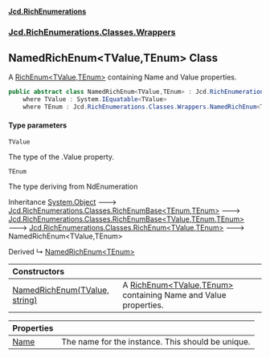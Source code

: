 #### [Jcd.RichEnumerations](index.md 'index')
### [Jcd.RichEnumerations.Classes.Wrappers](Jcd.RichEnumerations.Classes.Wrappers.md 'Jcd.RichEnumerations.Classes.Wrappers')

## NamedRichEnum<TValue,TEnum> Class

A [RichEnum&lt;TValue,TEnum&gt;](Jcd.RichEnumerations.Classes.RichEnum_TValue,TEnum_.md 'Jcd.RichEnumerations.Classes.RichEnum<TValue,TEnum>') containing Name and Value properties.

```csharp
public abstract class NamedRichEnum<TValue,TEnum> : Jcd.RichEnumerations.Classes.RichEnum<TValue, TEnum>
    where TValue : System.IEquatable<TValue>
    where TEnum : Jcd.RichEnumerations.Classes.Wrappers.NamedRichEnum<TValue, TEnum>, System.IEquatable<TEnum>
```
#### Type parameters

<a name='Jcd.RichEnumerations.Classes.Wrappers.NamedRichEnum_TValue,TEnum_.TValue'></a>

`TValue`

The type of the .Value property.

<a name='Jcd.RichEnumerations.Classes.Wrappers.NamedRichEnum_TValue,TEnum_.TEnum'></a>

`TEnum`

The type deriving from NdEnumeration

Inheritance [System.Object](https://docs.microsoft.com/en-us/dotnet/api/System.Object 'System.Object') &#129106; [Jcd.RichEnumerations.Classes.RichEnumBase&lt;](Jcd.RichEnumerations.Classes.RichEnumBase_TEnumeration,TEnumeratedItem_.md 'Jcd.RichEnumerations.Classes.RichEnumBase<TEnumeration,TEnumeratedItem>')[TEnum](Jcd.RichEnumerations.Classes.Wrappers.NamedRichEnum_TValue,TEnum_.md#Jcd.RichEnumerations.Classes.Wrappers.NamedRichEnum_TValue,TEnum_.TEnum 'Jcd.RichEnumerations.Classes.Wrappers.NamedRichEnum<TValue,TEnum>.TEnum')[,](Jcd.RichEnumerations.Classes.RichEnumBase_TEnumeration,TEnumeratedItem_.md 'Jcd.RichEnumerations.Classes.RichEnumBase<TEnumeration,TEnumeratedItem>')[TEnum](Jcd.RichEnumerations.Classes.Wrappers.NamedRichEnum_TValue,TEnum_.md#Jcd.RichEnumerations.Classes.Wrappers.NamedRichEnum_TValue,TEnum_.TEnum 'Jcd.RichEnumerations.Classes.Wrappers.NamedRichEnum<TValue,TEnum>.TEnum')[&gt;](Jcd.RichEnumerations.Classes.RichEnumBase_TEnumeration,TEnumeratedItem_.md 'Jcd.RichEnumerations.Classes.RichEnumBase<TEnumeration,TEnumeratedItem>') &#129106; [Jcd.RichEnumerations.Classes.RichEnumBase&lt;](Jcd.RichEnumerations.Classes.RichEnumBase_TValue,TEnumeration,TEnumeratedItem_.md 'Jcd.RichEnumerations.Classes.RichEnumBase<TValue,TEnumeration,TEnumeratedItem>')[TValue](Jcd.RichEnumerations.Classes.Wrappers.NamedRichEnum_TValue,TEnum_.md#Jcd.RichEnumerations.Classes.Wrappers.NamedRichEnum_TValue,TEnum_.TValue 'Jcd.RichEnumerations.Classes.Wrappers.NamedRichEnum<TValue,TEnum>.TValue')[,](Jcd.RichEnumerations.Classes.RichEnumBase_TValue,TEnumeration,TEnumeratedItem_.md 'Jcd.RichEnumerations.Classes.RichEnumBase<TValue,TEnumeration,TEnumeratedItem>')[TEnum](Jcd.RichEnumerations.Classes.Wrappers.NamedRichEnum_TValue,TEnum_.md#Jcd.RichEnumerations.Classes.Wrappers.NamedRichEnum_TValue,TEnum_.TEnum 'Jcd.RichEnumerations.Classes.Wrappers.NamedRichEnum<TValue,TEnum>.TEnum')[,](Jcd.RichEnumerations.Classes.RichEnumBase_TValue,TEnumeration,TEnumeratedItem_.md 'Jcd.RichEnumerations.Classes.RichEnumBase<TValue,TEnumeration,TEnumeratedItem>')[TEnum](Jcd.RichEnumerations.Classes.Wrappers.NamedRichEnum_TValue,TEnum_.md#Jcd.RichEnumerations.Classes.Wrappers.NamedRichEnum_TValue,TEnum_.TEnum 'Jcd.RichEnumerations.Classes.Wrappers.NamedRichEnum<TValue,TEnum>.TEnum')[&gt;](Jcd.RichEnumerations.Classes.RichEnumBase_TValue,TEnumeration,TEnumeratedItem_.md 'Jcd.RichEnumerations.Classes.RichEnumBase<TValue,TEnumeration,TEnumeratedItem>') &#129106; [Jcd.RichEnumerations.Classes.RichEnum&lt;](Jcd.RichEnumerations.Classes.RichEnum_TValue,TEnum_.md 'Jcd.RichEnumerations.Classes.RichEnum<TValue,TEnum>')[TValue](Jcd.RichEnumerations.Classes.Wrappers.NamedRichEnum_TValue,TEnum_.md#Jcd.RichEnumerations.Classes.Wrappers.NamedRichEnum_TValue,TEnum_.TValue 'Jcd.RichEnumerations.Classes.Wrappers.NamedRichEnum<TValue,TEnum>.TValue')[,](Jcd.RichEnumerations.Classes.RichEnum_TValue,TEnum_.md 'Jcd.RichEnumerations.Classes.RichEnum<TValue,TEnum>')[TEnum](Jcd.RichEnumerations.Classes.Wrappers.NamedRichEnum_TValue,TEnum_.md#Jcd.RichEnumerations.Classes.Wrappers.NamedRichEnum_TValue,TEnum_.TEnum 'Jcd.RichEnumerations.Classes.Wrappers.NamedRichEnum<TValue,TEnum>.TEnum')[&gt;](Jcd.RichEnumerations.Classes.RichEnum_TValue,TEnum_.md 'Jcd.RichEnumerations.Classes.RichEnum<TValue,TEnum>') &#129106; NamedRichEnum<TValue,TEnum>

Derived
&#8627; [NamedRichEnum&lt;TEnum&gt;](Jcd.RichEnumerations.Classes.Wrappers.NamedRichEnum_TEnum_.md 'Jcd.RichEnumerations.Classes.Wrappers.NamedRichEnum<TEnum>')

| Constructors | |
| :--- | :--- |
| [NamedRichEnum(TValue, string)](Jcd.RichEnumerations.Classes.Wrappers.NamedRichEnum_TValue,TEnum_.NamedRichEnum(TValue,string).md 'Jcd.RichEnumerations.Classes.Wrappers.NamedRichEnum<TValue,TEnum>.NamedRichEnum(TValue, string)') | A [RichEnum&lt;TValue,TEnum&gt;](Jcd.RichEnumerations.Classes.RichEnum_TValue,TEnum_.md 'Jcd.RichEnumerations.Classes.RichEnum<TValue,TEnum>') containing Name and Value properties. |

| Properties | |
| :--- | :--- |
| [Name](Jcd.RichEnumerations.Classes.Wrappers.NamedRichEnum_TValue,TEnum_.Name.md 'Jcd.RichEnumerations.Classes.Wrappers.NamedRichEnum<TValue,TEnum>.Name') | The name for the instance. This should be unique. |

